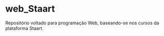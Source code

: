 # web_Staart
Repositório voltado para programação Web, baseando-se nos cursos da plataforma Staart.
